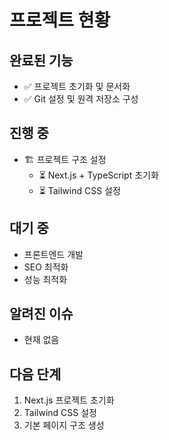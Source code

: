 # 프로젝트 현황

## 완료된 기능
- ✅ 프로젝트 초기화 및 문서화
- ✅ Git 설정 및 원격 저장소 구성

## 진행 중
- 🏗️ 프로젝트 구조 설정
  - ⏳ Next.js + TypeScript 초기화
  - ⏳ Tailwind CSS 설정

## 대기 중
- 프론트엔드 개발
- SEO 최적화
- 성능 최적화

## 알려진 이슈
- 현재 없음

## 다음 단계
1. Next.js 프로젝트 초기화
2. Tailwind CSS 설정
3. 기본 페이지 구조 생성 